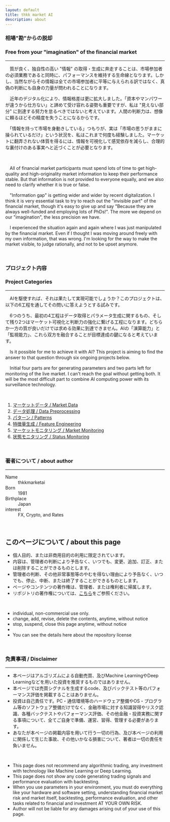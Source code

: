 ```yaml
---
layout: default
title: thkk market AI
description: about
---
```


### **相場"勘"からの脱却**
### **Free from your "imagination" of the financial market**
---

　質が良く、独自性の高い "情報" の取得・生成に奔走することは、市場参加者の必須業務であると同時に、パフォーマンスを維持する生命線となります。しかし、当然ながらその情報は全ての市場参加者に平等に与えられる訳ではなく、真偽の判断にも自身の力量が問われることになります。

　近年のデジタル化により、情報格差は更に拡大しました。「資本やマンパワーが違うから仕方ない」と諦めて受け容れる姿勢も重要ですが、私は "見えない部分" に到達する努力を怠るべきではないと考えています。人間の判断力は、想像に頼るほどその精度を失うことになるからです。

　「情報を持って市場を身動きしている」つもりが、実は「市場の思うがままに操られているだけ」という状況を、私はこれまで何度も経験しました。マーケットに翻弄されない体質を得るには、情報を可視化して感覚依存を減らし、合理的な裏付けのある事実へと近づくことが必要となります。

&emsp;

　All of financial market participants must spend lots of time to get high-quality and high-originality market information to keep their performance stable. But that information is not provided to everyone equally, and we also need to clarify whether it is true or false.

　"Information gap" is getting wider and wider by recent digitalization. I think it is very essential task to try to reach out the "invisible part" of the financial market, though it's easy to give up and say "Because they are always well-funded and employing lots of PhDs!". The more we depend on our "imagination", the less precision we have.

　I experienced the situation again and again where I was just manipulated by the financial market. Even if I thought I was moving around freely with my own information, that was wrong. I'm looking for the way to make the market visible, to judge rationally, and not to be upset anymore.

&emsp;

### **プロジェクト内容**
### **Project Categories**
---

　AIを駆使すれば、それは果たして実現可能でしょうか？このプロジェクトは、以下の6工程を通してその問いに答えようとする試みです。

　6つのうち、最初の4工程はデータ取得とパラメータ生成に関するもの、そして残り2つはマーケット可視化と判断力の強化に繋げる工程になります。どちらか一方の質が良いだけでは求める効果に到達できません。AIの「演算能力」と「監視能力」、これら双方を融合することが目標達成の鍵になると考えています。

　Is it possible for me to achieve it with AI? This project is aiming to find the answer to that question through six ongoing projects below.

　Initial four parts are for generating parameters and two parts left for monitoring of the live market. I can't reach the goal without getting both. It will be the most difficult part to combine AI computing power with its surveillance technology.

&emsp;

1. [マーケットデータ / Market Data](https://thkkmarketai.github.io/marketdata)
2. [データ処理 / Data Preprocessing](https://thkkmarketai.github.io/datapreprocessing)
3. [パターン / Patterns](https://thkkmarketai.github.io/patterns)
4. [特徴量生成 / Feature Engineering](https://thkkmarketai.github.io/featureengineering)
5. [マーケットモニタリング / Market Monitoring](https://thkkmarketai.github.io/marketmonitoring)
6. [状態モニタリング / Status Monitoring](https://thkkmarketai.github.io/statusmonitoring)　

&emsp;

### **著者について / about author**
---

<dl>
<dt>Name</dt>
<dd>thkkmarketai</dd>
<dt>Born</dt>
<dd>1981</dd>
<dt>Birthplace</dt>
<dd>Japan</dd>
<dt>interest</dt>
<dd>FX, Crypto, and Rates</dd>
</dl>

&emsp;

## **このページについて / about this page**

- 個人目的、または非商用目的の利用に限定されています。
- 内容は、管理者の判断により予告なく、いつでも、変更、追加、訂正、または削除することができるものとします。
- 管理者の判断、その他非常事態等のやむを得ない理由により予告なく、いつでも、停止、中断、または終了することができるものとします。
- ページやコンテンツの著作権は、管理者、または権利者に帰属します。
- リポジトリの著作権については、[こちら](https://docs.github.com/ja/repositories/managing-your-repositorys-settings-and-features/customizing-your-repository/licensing-a-repository)をご参照ください。

&emsp;

- individual, non-commercial use only.
- change, add, revise, delete the contents, anytime, without notice
- stop, suspend, close this page anytime, without notice
-
- You can see the details here about the repository license

&emsp;

### **免責事項 / Disclaimer**
---

- 本ページはアルゴリズムによる自動売買、及びMachine LearningやDeep Learningなどを用いた投資を推奨するものではありません。
- 本ページでは売買シグナルを生成するcode、及びバックテスト等のパフォーマンス評価を掲載することはありません。
- 投資は自己責任です。PC・通信環境等のハードウェア整備やOS・プログラム等のソフトウェア整備だけでなく、金融市場に対する知識習得やリスク認識、各種バックテストやパフォーマンス評価、その他金融・投資実務に関する事項について、全てご自身で準備、運営、習得、管理する必要があります。
- あなたが本ページの掲載内容を用いて行う一切の行為、及び本ページの利用に関係して生じた事故、その他いかなる損害について、著者は一切の責任を負いません。

&emsp;

- This page does not recommend any algorithmic trading, any investment with technology like Machine Learning or Deep Learning.
- This page does not show any code generating trading signals and performance evaluation with backtesting.  
- When you use parameters in your environment, you must do everything like your hardware and software setting, understanding financial market risk and market itself, backtesting, performance evaluation, and other tasks related to financial and investment AT YOUR OWN RISK.
- Author will not be liable for any damages arising out of your use of this page.
